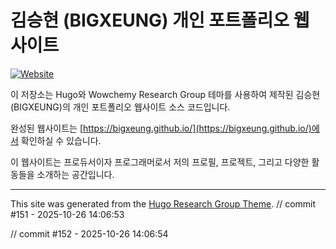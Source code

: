 # 김승현 (BIGXEUNG) 개인 포트폴리오 웹사이트

[![Website](https://img.shields.io/badge/Website-Live-brightgreen?style=for-the-badge)](https://bigxeung.github.io/)

이 저장소는 Hugo와 Wowchemy Research Group 테마를 사용하여 제작된 김승현(BIGXEUNG)의 개인 포트폴리오 웹사이트 소스 코드입니다.

완성된 웹사이트는 [https://bigxeung.github.io/](https://bigxeung.github.io/)에서 확인하실 수 있습니다.

이 웹사이트는 프로듀서이자 프로그래머로서 저의 프로필, 프로젝트, 그리고 다양한 활동들을 소개하는 공간입니다.

---

This site was generated from the [Hugo Research Group Theme](https://github.com/wowchemy/starter-hugo-research-group).
// commit #151 - 2025-10-26 14:06:53

// commit #152 - 2025-10-26 14:06:54
